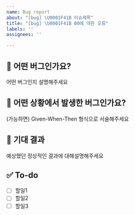 ```yaml
---
name: Bug report
about: "[bug] \U0001F41B 이슈제목"
title: "[bug] \U0001F41B 00에 대한 오류"
labels: ''
assignees: ''

---
```


## 🔎 어떤 버그인가요?
어떤 버그인지 설명해주세요

## 📝 어떤 상황에서 발생한 버그인가요?
(가능하면) Given-When-Then 형식으로 서술해주세요

## 🧪 기대 결과
예상했던 정상적인 결과에 대해설명해주세요

## ✅ To-do
- [ ] 할일1
- [ ] 할일2
- [ ] 할일3

